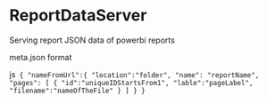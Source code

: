 # ReportDataServer
Serving report JSON data of powerbi reports


meta.json format

js```
{
"nameFromUrl":{
         "location":"folder",
         "name": "reportName",
         "pages": [
             {
                 "id":"uniqueIDStartsFrom1",
                 "lable":"pageLabel",
                 "filename":"nameOfTheFile"
             }
         ]
     }
}```